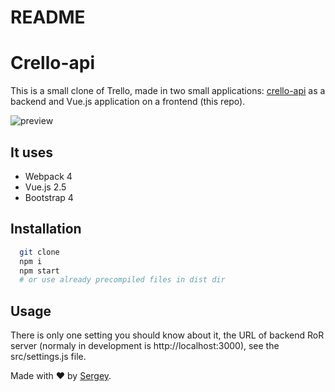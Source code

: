# README

# Crello-api
This is a small clone of Trello, made in two small applications: [crello-api](https://github.com/cre-o/crello-api) as a backend and Vue.js application on a frontend (this repo).

![preview](https://user-images.githubusercontent.com/723379/46389351-f840cf80-c6d9-11e8-9955-05165a1960e5.pn)

## It uses
* Webpack 4
* Vue.js 2.5
* Bootstrap 4

## Installation
  ```bash
    git clone
    npm i
    npm start
    # or use already precompiled files in dist dir
  ```

## Usage
There is only one setting you should know about it, the URL of backend RoR server (normaly in development is http://localhost:3000), see the src/settings.js file.

Made with &#x2764; by [Sergey](https://github.com/cre-o).
